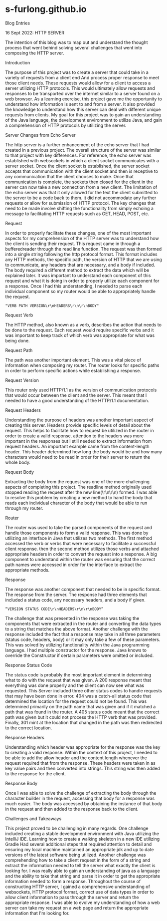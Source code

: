 # s-furlong.github.io
Blog Entries

16 Sept 2022: HTTP SERVER


The intention of this blog was to map out and understand the thought process that went behind solving several challenges that went into composing the HTTP server.

Introduction

The  purpose of this project was to create a server that could take in a variety of requests from a client end And process proper  response to meet those client needs. These requests would allow for a client to access a server utilizing HTTP protocols. This would ultimately allow requests  and responses to be transported over the internet similar to a server found on a web browser. As a learning exercise,  this project gave me the opportunity to understand how information is sent to and from a server. It also provided the knowledge to understand how this server can deal with different unique requests from clients. My  goal for this project was to gain an understanding of the Java language, the development environment  to utilize Java, and  gain a comprehension of HTTP protocols by utilizing the server. 

Server Changes from Echo Server

The http server is  a further enhancement of the echo server that I had created in a previous project.  The overall  structure of the server was similar to that project with key differences. For reference,  the echo server was established with websockets in which a client socket communicates with a server socket. Once the client socket is established,  the server socket accepts that communication with the client socket and then is receptive to any communication that the client chooses to make. Once that communication is complete,  the sockets then closed for the client in the server can now take a new  connection from a new client. The limitation of the echo server was that it only allowed for the text the client submitted to the server to be a code back to them.  it did not accommodate any further requests or allow for submission of HTTP protocol. The key changes that need to be made involve shifting the functionality from simply echoing a message  to facilitating HTTP requests such as GET, HEAD, POST, etc.

Request

In order to properly facilitate these changes, one of  the most important aspects for my comprehension of the HTTP server was to understand how the client is sending their request. This request came in through a bufferedreader through the read line function. The request was then formed into a single string following the http protocol format. This format includes any HTTP methods, the  specific path,  the version of HTTP that we are using to communicate,  any headers that are necessary,  and a body if included. The body required a different method to extract the data which will be explained later. It was important to understand each component of this request and what it is doing in order to properly utilize each component for a response. Once I had this understanding,  I needed to parse  each individual component so my router would be able to appropriately handle the request.

	"VERB PATH VERSION\r\nHEADERS\r\n\r\nBODY"

Request Verb

The HTTP method,  also known as a verb,  describes the action  that needs to be done to the request. Each request would require specific verbs and it was important to keep track of which verb was appropriate for what was being done.

 Request Path

The path was another important element.  This was a vital piece of information when composing my router. The router looks for specific paths in order to perform specific actions while establishing a response.

Request Version

This router only used HTTP/1.1 as the  version of communication protocols that would occur between the client and the server. This meant that I needed to have a good understanding of the HTTP/1.1 documentation.

Request Headers

Understanding the  purpose of headers was another important aspect of creating this server. Headers provide specific levels of detail about the request.  This helps to facilitate how to request  be utilized in the router  in order to create a valid response.  attention to the headers was more important in the responses  but I still needed to extract information from request headers.  An important example came from the content-length header.  This header determined how long the body would be and how many characters would need to be read in order for their server to return the whole body.

Request Body

Extracting the body from the request was one of the more challenging aspects of completing this project. The readline method originally used stopped reading the request after the new line(\r\n\r\n) formed. I was able to resolve this problem by creating a new method to hand the body that reads each individual character of the body that would be able to run through my router.

Router

The router was used to take the parsed components of the request and handle those components to form a valid response.  This was done by utilizing an interface in Java that utilizes two methods.  The first method accessed the verb  or verbs that  were necessary  to facilitate a successful client response.  then the second method utilizes those verbs and attached appropriate headers in order to convert the request into a response. A big component to understand within the router was ensuring that the correct path names were accessed in order for the interface to extract the appropriate methods.

Response

The response was another component that needed to be in specific format. The response from the server. The response had three elements that included a status code, any necessary headers,  and a body if given.

	“VERSION STATUS CODE\r\nHEADERS\r\n\r\nBODY”

The challenge that was presented in the response was taking the components that were extracted in the router and converting the data types to a string that matches the above format. Another challenge with the response included the fact that a response may take in all three parameters (status code, headers,  body) or it may only take a few of these parameters. This was solved by utilizing functionality within the Java programming language. I had multiple constructor  for the response. Java  knows  to override the Constructor if certain parameters were omitted or included.

Response Status Code

The status code is probably the most important element in determining what to do with the request that was given.  A 200 response meant that everything was done properly and the client can now see what was requested. This Server included three other status codes to handle requests that may have been done in error.  404 was a catch-all status code that determined the  location for the request could not be found. This was determined primarily on the path name that was given and if it matched a path that was found in the router.  A 405 status code meant that the correct path was given but it could not process the HTTP verb that was provided. Finally, 301 mint at the location that changed in the path was then redirected to the correct location.

Response Headers

Understanding which header was appropriate for the response was the key to creating a valid response. Within the context of this project, I needed to be able to add the allow header and the content length whenever the request required that from the response. These headers were taken in as key value pairs and then converted into strings. This string was then added to the response for the client.

Response Body

Once I was able to solve the challenge of extracting the body through the character builder in the request,  accessing that body for a response was much easier.  The body was accessed by obtaining the instance of that body in the request and then added to the response back to the client.

Challenges and Takeaways

This project proved to be challenging in many regards. One challenge included creating a stable development environment with Java utilizing the IntelliJ IDE. Learning how to create a walking skeleton in a new IDE utilizing Gradle Had several additional steps that required attention to detail and ensuring my local machine maintained an appropriate jdk and up to date versions of the latest software being utilized. Another challenge was comprehending how to take a client request in the form of a string and extract the information needed to tell the server what exactly the client is looking for. I was really able to gain an understanding of java as a language and the ability to take that string and parse it in order to get the appropriate information needed to form a response. Throughout the course of constructing HTTP server,  I gained a comprehensive understanding of websockets, HTTP protocol  format, correct use of data types in order to allow client information  to pass through the server and return the appropriate response. I was able to evolve my understanding of how a web server can take my request on a web page and return the appropriate information that I'm looking for. 


